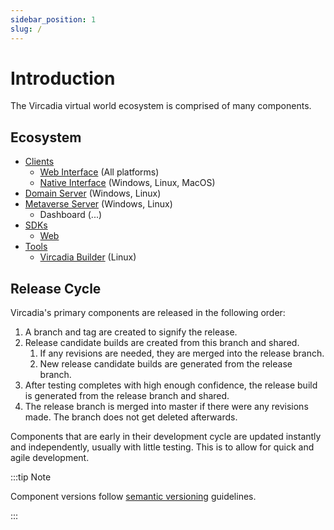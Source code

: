 ```yaml
---
sidebar_position: 1
slug: /
---
```


# Introduction

The Vircadia virtual world ecosystem is comprised of many components.

## Ecosystem

* [Clients](interfaces/README.md)
  * [Web Interface](interfaces/web/README.md) (All platforms)
  * [Native Interface](interfaces/native/README.md) (Windows, Linux, MacOS)
* [Domain Server](domain-server/README.md) (Windows, Linux)
* [Metaverse Server](metaverse-server/README.md) (Windows, Linux)
  * Dashboard (...)
* [SDKs](sdks/README.md)
  * [Web](sdks/web/README.md)
* [Tools](tools/README.md)
  * [Vircadia Builder](tools/vircadia-builder/README.md) (Linux)

## Release Cycle

Vircadia's primary components are released in the following order:

1. A branch and tag are created to signify the release.
2. Release candidate builds are created from this branch and shared.
    1. If any revisions are needed, they are merged into the release branch.
    2. New release candidate builds are generated from the release branch.
3. After testing completes with high enough confidence, the release build is generated from the release branch and shared.
4. The release branch is merged into master if there were any revisions made. The branch does not get deleted afterwards.

Components that are early in their development cycle are updated instantly and independently, usually with little testing. This is to allow for quick and agile development.

:::tip Note

Component versions follow [semantic versioning](https://semver.org/) guidelines.

:::
